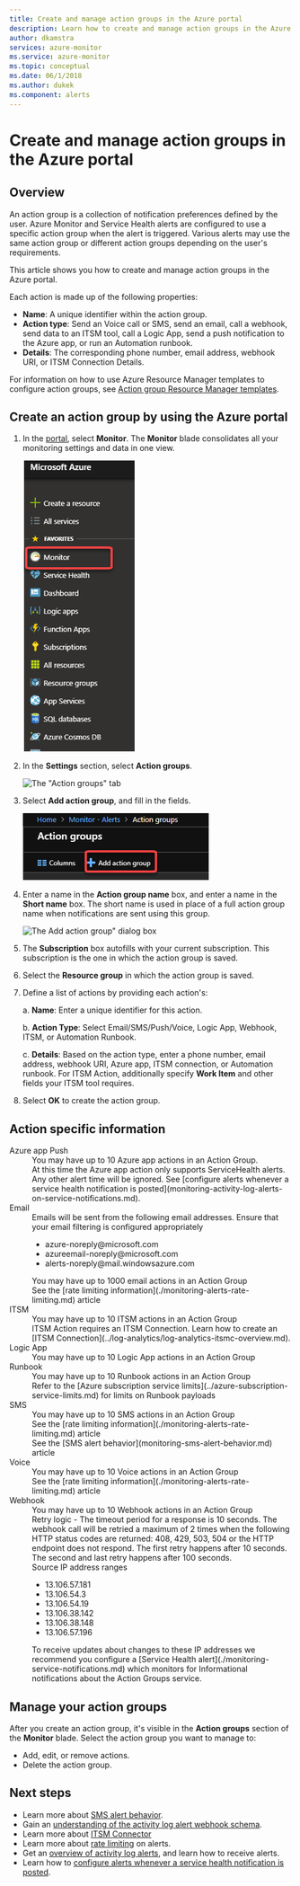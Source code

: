 ```yaml
---
title: Create and manage action groups in the Azure portal
description: Learn how to create and manage action groups in the Azure portal.
author: dkamstra
services: azure-monitor
ms.service: azure-monitor
ms.topic: conceptual
ms.date: 06/1/2018
ms.author: dukek
ms.component: alerts
---
```

# Create and manage action groups in the Azure portal
## Overview ##
An action group is a collection of notification preferences defined by the user. Azure Monitor and Service Health alerts are configured to use a specific action group when the alert is triggered. Various alerts may use the same action group or different action groups depending on the user's requirements.

This article shows you how to create and manage action groups in the Azure portal.

Each action is made up of the following properties:

* **Name**: A unique identifier within the action group.  
* **Action type**: Send an Voice call or SMS, send an email, call a webhook, send data to an ITSM tool, call a Logic App, send a push notification to the Azure app, or run an Automation runbook.
* **Details**: The corresponding phone number, email address, webhook URI, or ITSM Connection Details.

For information on how to use Azure Resource Manager templates to configure action groups, see [Action group Resource Manager templates](monitoring-create-action-group-with-resource-manager-template.md).

## Create an action group by using the Azure portal ##
1. In the [portal](https://portal.azure.com), select **Monitor**. The **Monitor** blade consolidates all your monitoring settings and data in one view.

    ![The "Monitor" service](./media/monitoring-action-groups/home-monitor.png)
1. In the **Settings** section, select **Action groups**.

    ![The "Action groups" tab](./media/monitoring-action-groups/action-groups-blade.png)
1. Select **Add action group**, and fill in the fields.

    ![The "Add action group" command](./media/monitoring-action-groups/add-action-group.png)
1. Enter a name in the **Action group name** box, and enter a name in the **Short name** box. The short name is used in place of a full action group name when notifications are sent using this group.

      ![The Add action group" dialog box](./media/monitoring-action-groups/action-group-define.png)

1. The **Subscription** box autofills with your current subscription. This subscription is the one in which the action group is saved.

1. Select the **Resource group** in which the action group is saved.

1. Define a list of actions by providing each action's:

    a. **Name**: Enter a unique identifier for this action.

    b. **Action Type**: Select Email/SMS/Push/Voice, Logic App, Webhook, ITSM, or Automation Runbook.

    c. **Details**: Based on the action type, enter a phone number, email address, webhook URI, Azure app, ITSM connection, or Automation runbook. For ITSM Action, additionally specify **Work Item** and other fields your ITSM tool requires.

1. Select **OK** to create the action group.

## Action specific information
<dl>
<dt>Azure app Push</dt>
<dd>You may have up to 10 Azure app actions in an Action Group.</dd>
<dd>At this time the Azure app action only supports ServiceHealth alerts. Any other alert time will be ignored. See [configure alerts whenever a service health notification is posted](monitoring-activity-log-alerts-on-service-notifications.md).</dd>

<dt>Email</dt>
<dd>Emails will be sent from the following email addresses. Ensure that your email filtering is configured appropriately
<ul>
    <li>azure-noreply@microsoft.com</li>
    <li>azureemail-noreply@microsoft.com</li>
    <li>alerts-noreply@mail.windowsazure.com</li>
</ul>
</dd>
<dd>You may have up to 1000 email actions in an Action Group</dd>
<dd>See the [rate limiting information](./monitoring-alerts-rate-limiting.md) article</dd>

<dt>ITSM</dt>
<dd>You may have up to 10 ITSM actions in an Action Group</dd>
<dd>ITSM Action requires an ITSM Connection. Learn how to create an [ITSM Connection](../log-analytics/log-analytics-itsmc-overview.md).</dd>

<dt>Logic App</dt>
<dd>You may have up to 10 Logic App actions in an Action Group</dd>

<dt>Runbook</dt>
<dd>You may have up to 10 Runbook actions in an Action Group</dd>
<dd>Refer to the [Azure subscription service limits](../azure-subscription-service-limits.md) for limits on Runbook payloads</dd>

<dt>SMS</dt>
<dd>You may have up to 10 SMS actions in an Action Group</dd>
<dd>See the [rate limiting information](./monitoring-alerts-rate-limiting.md) article</dd>
<dd>See the [SMS alert behavior](monitoring-sms-alert-behavior.md) article</dd>

<dt>Voice</dt>
<dd>You may have up to 10 Voice actions in an Action Group</dd>
<dd>See the [rate limiting information](./monitoring-alerts-rate-limiting.md) article</dd>

<dt>Webhook</dt>
<dd>You may have up to 10 Webhook actions in an Action Group
<dd>Retry logic - The timeout period for a response is 10 seconds. The webhook call will be retried a maximum of 2 times when the following HTTP status codes are returned: 408, 429, 503, 504 or the HTTP endpoint does not respond. The first retry happens after 10 seconds. The second and last retry happens after 100 seconds.</dd>
<dd>Source IP address ranges
<ul>
    <li>13.106.57.181</li>
    <li>13.106.54.3</li>
    <li>13.106.54.19</li>
    <li>13.106.38.142</li>
    <li>13.106.38.148</li>
    <li>13.106.57.196</li>
</ul>
To receive updates about changes to these IP addresses we recommend you configure a [Service Health alert](./monitoring-service-notifications.md) which monitors for Informational notifications about the Action Groups service.
</dd>
</dl>

## Manage your action groups ##
After you create an action group, it's visible in the **Action groups** section of the **Monitor** blade. Select the action group you want to manage to:

* Add, edit, or remove actions.
* Delete the action group.

## Next steps ##
* Learn more about [SMS alert behavior](monitoring-sms-alert-behavior.md).  
* Gain an [understanding of the activity log alert webhook schema](monitoring-activity-log-alerts-webhook.md).  
* Learn more about [ITSM Connector](../log-analytics/log-analytics-itsmc-overview.md)
* Learn more about [rate limiting](monitoring-alerts-rate-limiting.md) on alerts.
* Get an [overview of activity log alerts](monitoring-overview-alerts.md), and learn how to receive alerts.  
* Learn how to [configure alerts whenever a service health notification is posted](monitoring-activity-log-alerts-on-service-notifications.md).
